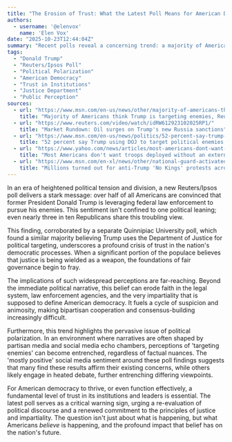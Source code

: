 ```yaml
---
title: "The Erosion of Trust: What the Latest Poll Means for American Democracy"
authors:
  - username: '@elenvox'
    name: 'Elen Vox'
date: "2025-10-23T12:44:04Z"
summary: "Recent polls reveal a concerning trend: a majority of Americans, including a significant portion of Republicans, believe former President Trump is using federal law enforcement to target his political adversaries. This perception raises critical questions about the impartiality of governance, the health of democratic institutions, and the deepening chasm of political polarization in the United States."
tags:
  - "Donald Trump"
  - "Reuters/Ipsos Poll"
  - "Political Polarization"
  - "American Democracy"
  - "Trust in Institutions"
  - "Justice Department"
  - "Public Perception"
sources:
  - url: "https://www.msn.com/en-us/news/other/majority-of-americans-think-trump-is-targeting-enemies-reutersipsos-poll-finds/ar-AA1P2pup"
    title: "Majority of Americans think Trump is targeting enemies, Reuters/Ipsos poll finds"
  - url: "https://www.reuters.com/video/watch/idRW612923102025RP1/"
    title: "Market Rundown: Oil surges on Trump's new Russia sanctions"
  - url: "https://www.msn.com/en-us/news/politics/52-percent-say-trump-using-doj-to-target-political-enemies-survey/ar-AA1P0pHN"
    title: "52 percent say Trump using DOJ to target political enemies: Survey"
  - url: "https://www.yahoo.com/news/articles/most-americans-dont-want-troops-153606498.html"
    title: "Most Americans don't want troops deployed without an external threat, Reuters/Ipsos poll finds"
  - url: "https://www.msn.com/en-xl/news/other/national-guard-activated-ahead-of-no-kings-protests-planned-across-us/ar-AA1OI8Qm"
    title: "Millions turned out for anti-Trump 'No Kings' protests across US"
---
```


In an era of heightened political tension and division, a new Reuters/Ipsos poll delivers a stark message: over half of all Americans are convinced that former President Donald Trump is leveraging federal law enforcement to pursue his enemies. This sentiment isn't confined to one political leaning; even nearly three in ten Republicans share this troubling view.

This finding, corroborated by a separate Quinnipiac University poll, which found a similar majority believing Trump uses the Department of Justice for political targeting, underscores a profound crisis of trust in the nation's democratic processes. When a significant portion of the populace believes that justice is being wielded as a weapon, the foundations of fair governance begin to fray.

The implications of such widespread perceptions are far-reaching. Beyond the immediate political narrative, this belief can erode faith in the legal system, law enforcement agencies, and the very impartiality that is supposed to define American democracy. It fuels a cycle of suspicion and animosity, making bipartisan cooperation and consensus-building increasingly difficult.

Furthermore, this trend highlights the pervasive issue of political polarization. In an environment where narratives are often shaped by partisan media and social media echo chambers, perceptions of 'targeting enemies' can become entrenched, regardless of factual nuances. The 'mostly positive' social media sentiment around these poll findings suggests that many find these results affirm their existing concerns, while others likely engage in heated debate, further entrenching differing viewpoints.

For American democracy to thrive, or even function effectively, a fundamental level of trust in its institutions and leaders is essential. The latest poll serves as a critical warning sign, urging a re-evaluation of political discourse and a renewed commitment to the principles of justice and impartiality. The question isn't just about what is happening, but what Americans *believe* is happening, and the profound impact that belief has on the nation's future.
